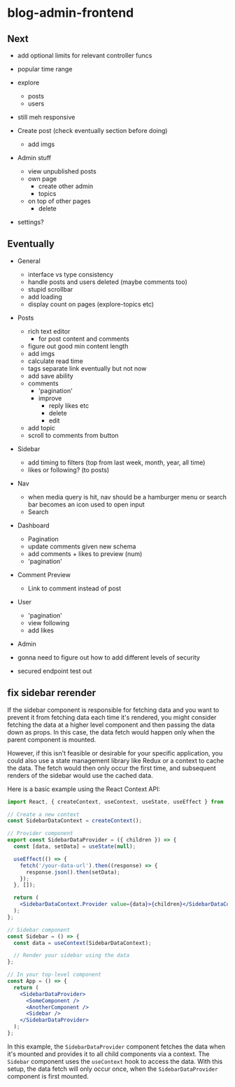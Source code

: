 # blog-admin-frontend

## Next

- add optional limits for relevant controller funcs

- popular time range
- explore
  - posts
  - users
- still meh responsive

- Create post (check eventually section before doing)

  - add imgs

- Admin stuff
  - view unpublished posts
  - own page
    - create other admin
    - topics
  - on top of other pages
    - delete
- settings?

## Eventually

- General

  - interface vs type consistency
  - handle posts and users deleted (maybe comments too)
  - stupid scrollbar
  - add loading
  - display count on pages (explore-topics etc)

- Posts

  - rich text editor
    - for post content and comments
  - figure out good min content length
  - add imgs
  - calculate read time
  - tags separate link eventually but not now
  - add save ability
  - comments
    - 'pagination'
    - improve
      - reply likes etc
      - delete
      - edit
  - add topic
  - scroll to comments from button

- Sidebar

  - add timing to filters (top from last week, month, year, all time)
  - likes or following? (to posts)

- Nav

  - when media query is hit, nav should be a hamburger menu or search bar becomes an icon used to open input
  - Search

- Dashboard

  - Pagination
  - update comments given new schema
  - add comments + likes to preview (num)
  - 'pagination'

- Comment Preview

  - Link to comment instead of post

- User

  - 'pagination'
  - view following
  - add likes

- Admin

- gonna need to figure out how to add different levels of security
- secured endpoint test out

## fix sidebar rerender

If the sidebar component is responsible for fetching data and you want to prevent it from fetching data each time it's rendered, you might consider fetching the data at a higher level component and then passing the data down as props. In this case, the data fetch would happen only when the parent component is mounted.

However, if this isn't feasible or desirable for your specific application, you could also use a state management library like Redux or a context to cache the data. The fetch would then only occur the first time, and subsequent renders of the sidebar would use the cached data.

Here is a basic example using the React Context API:

```jsx
import React, { createContext, useContext, useState, useEffect } from 'react';

// Create a new context
const SidebarDataContext = createContext();

// Provider component
export const SidebarDataProvider = ({ children }) => {
  const [data, setData] = useState(null);

  useEffect(() => {
    fetch('/your-data-url').then((response) => {
      response.json().then(setData);
    });
  }, []);

  return (
    <SidebarDataContext.Provider value={data}>{children}</SidebarDataContext.Provider>
  );
};

// Sidebar component
const Sidebar = () => {
  const data = useContext(SidebarDataContext);

  // Render your sidebar using the data
};

// In your top-level component
const App = () => {
  return (
    <SidebarDataProvider>
      <SomeComponent />
      <AnotherComponent />
      <Sidebar />
    </SidebarDataProvider>
  );
};
```

In this example, the `SidebarDataProvider` component fetches the data when it's mounted and provides it to all child components via a context. The `Sidebar` component uses the `useContext` hook to access the data. With this setup, the data fetch will only occur once, when the `SidebarDataProvider` component is first mounted.
